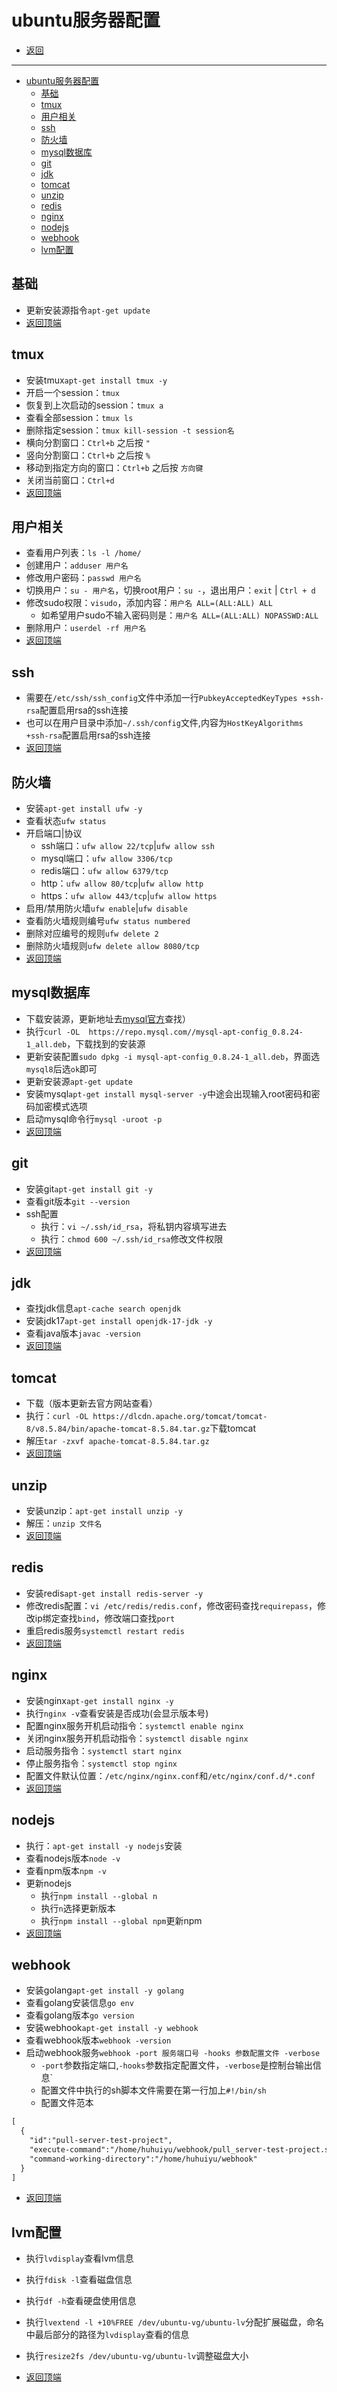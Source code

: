 # ubuntu服务器配置

- [返回](./README.md)

---

- [ubuntu服务器配置](#ubuntu服务器配置)
  - [基础](#基础)
  - [tmux](#tmux)
  - [用户相关](#用户相关)
  - [ssh](#ssh)
  - [防火墙](#防火墙)
  - [mysql数据库](#mysql数据库)
  - [git](#git)
  - [jdk](#jdk)
  - [tomcat](#tomcat)
  - [unzip](#unzip)
  - [redis](#redis)
  - [nginx](#nginx)
  - [nodejs](#nodejs)
  - [webhook](#webhook)
  - [lvm配置](#lvm配置)

## 基础

- 更新安装源指令`apt-get update`
- [返回顶端](#ubuntu服务器配置)

## tmux

- 安装tmux`apt-get install tmux -y`
- 开启一个session：`tmux`
- 恢复到上次启动的session：`tmux a`
- 查看全部session：`tmux ls`
- 删除指定session：`tmux kill-session -t session名`
- 横向分割窗口：`Ctrl+b` 之后按 `"`
- 竖向分割窗口：`Ctrl+b` 之后按 `%`
- 移动到指定方向的窗口：`Ctrl+b` 之后按 `方向键`
- 关闭当前窗口：`Ctrl+d`
- [返回顶端](#ubuntu服务器配置)

## 用户相关

- 查看用户列表：`ls -l /home/`
- 创建用户：`adduser 用户名`
- 修改用户密码：`passwd 用户名`
- 切换用户：`su - 用户名`，切换root用户：`su -`，退出用户：`exit` | `Ctrl + d`
- 修改sudo权限：`visudo`，添加内容：`用户名 ALL=(ALL:ALL) ALL`
  - 如希望用户sudo不输入密码则是：`用户名 ALL=(ALL:ALL) NOPASSWD:ALL`
- 删除用户：`userdel -rf 用户名`
- [返回顶端](#ubuntu服务器配置)

## ssh

- 需要在`/etc/ssh/ssh_config`文件中添加一行`PubkeyAcceptedKeyTypes +ssh-rsa`配置启用rsa的ssh连接
- 也可以在用户目录中添加`~/.ssh/config`文件,内容为`HostKeyAlgorithms +ssh-rsa`配置启用rsa的ssh连接
- [返回顶端](#ubuntu服务器配置)

## 防火墙

- 安装`apt-get install ufw -y`
- 查看状态`ufw status`
- 开启端口|协议
  - ssh端口：`ufw allow 22/tcp`|`ufw allow ssh`
  - mysql端口：`ufw allow 3306/tcp`
  - redis端口：`ufw allow 6379/tcp`
  - http：`ufw allow 80/tcp`|`ufw allow http`
  - https：`ufw allow 443/tcp`|`ufw allow https`
- 启用/禁用防火墙`ufw enable`|`ufw disable`
- 查看防火墙规则编号`ufw status numbered`
- 删除对应编号的规则`ufw delete 2`
- 删除防火墙规则`ufw delete allow 8080/tcp`
- [返回顶端](#ubuntu服务器配置)

## mysql数据库

- 下载安装源，更新地址去[mysql官方](https://www.mysql.com/)查找）
- 执行`curl -OL  https://repo.mysql.com//mysql-apt-config_0.8.24-1_all.deb`，下载找到的安装源
- 更新安装配置`sudo dpkg -i mysql-apt-config_0.8.24-1_all.deb`，界面选`mysql8`后选`ok`即可
- 更新安装源`apt-get update`
- 安装mysql`apt-get install mysql-server -y`中途会出现输入root密码和密码加密模式选项
- 启动mysql命令行`mysql -uroot -p`
- [返回顶端](#ubuntu服务器配置)

## git

- 安装git`apt-get install git -y`
- 查看git版本`git --version`
- ssh配置
  - 执行：`vi ~/.ssh/id_rsa`，将私钥内容填写进去
  - 执行：`chmod 600 ~/.ssh/id_rsa`修改文件权限
- [返回顶端](#ubuntu服务器配置)

## jdk

- 查找jdk信息`apt-cache search openjdk`
- 安装jdk17`apt-get install openjdk-17-jdk -y`
- 查看java版本`javac -version`
- [返回顶端](#ubuntu服务器配置)

## tomcat

- 下载（版本更新去官方网站查看）
- 执行：`curl -OL https://dlcdn.apache.org/tomcat/tomcat-8/v8.5.84/bin/apache-tomcat-8.5.84.tar.gz`下载tomcat
- 解压`tar -zxvf apache-tomcat-8.5.84.tar.gz`
- [返回顶端](#ubuntu服务器配置)

## unzip
  
- 安装unzip：`apt-get install unzip -y`
- 解压：`unzip 文件名`
- [返回顶端](#ubuntu服务器配置)
  
## redis

- 安装redis`apt-get install redis-server -y`
- 修改redis配置：`vi /etc/redis/redis.conf`，修改密码查找`requirepass`，修改ip绑定查找`bind`，修改端口查找`port`
- 重启redis服务`systemctl restart redis`
- [返回顶端](#ubuntu服务器配置)

## nginx

- 安装nginx`apt-get install nginx -y`
- 执行`nginx -v`查看安装是否成功(会显示版本号)
- 配置nginx服务开机启动指令：`systemctl enable nginx`
- 关闭nginx服务开机启动指令：`systemctl disable nginx`
- 启动服务指令：`systemctl start nginx`
- 停止服务指令：`systemctl stop nginx`
- 配置文件默认位置：`/etc/nginx/nginx.conf`和`/etc/nginx/conf.d/*.conf`
- [返回顶端](#ubuntu服务器配置)

## nodejs

- 执行：`apt-get install -y nodejs`安装
- 查看nodejs版本`node -v`
- 查看npm版本`npm -v`
- 更新nodejs
  - 执行`npm install --global n`
  - 执行`n`选择更新版本
  - 执行`npm install --global npm`更新npm
- [返回顶端](#ubuntu服务器配置)

## webhook

- 安装golang`apt-get install -y golang`
- 查看golang安装信息`go env`
- 查看golang版本`go version`
- 安装webhook`apt-get install -y webhook`
- 查看webhook版本`webhook -version`
- 启动webhook服务`webhook -port 服务端口号 -hooks 参数配置文件 -verbose`
  - `-port`参数指定端口,`-hooks`参数指定配置文件，`-verbose`是控制台输出信息`
  - 配置文件中执行的sh脚本文件需要在第一行加上`#!/bin/sh`
  - 配置文件范本

```txt
[
  {
    "id":"pull-server-test-project",
    "execute-command":"/home/huhuiyu/webhook/pull_server-test-project.sh",
    "command-working-directory":"/home/huhuiyu/webhook"
  }
]
```

- [返回顶端](#ubuntu服务器配置)

## lvm配置

- 执行`lvdisplay`查看lvm信息
- 执行`fdisk -l`查看磁盘信息
- 执行`df -h`查看硬盘使用信息
- 执行`lvextend -l +10%FREE /dev/ubuntu-vg/ubuntu-lv`分配扩展磁盘，命名中最后部分的路径为`lvdisplay`查看的信息
- 执行`resize2fs /dev/ubuntu-vg/ubuntu-lv`调整磁盘大小

- [返回顶端](#ubuntu服务器配置)

<!-- js处理背景和css样式 -->
<script type="module" src="https://huhuiyu.top/js/github.js"></script>
